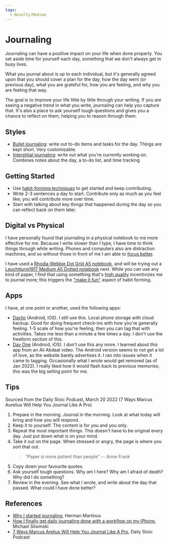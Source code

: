 ```yaml
---
tags:
  - Novelty/Medium
---
```

# Journaling

Journaling can have a positive impact on your life when done properly. You set
aside time for yourself each day, something that we don't always get in busy
lives.

What you journal about is up to each individual, but it's generally agreed upon
that you should cover a plan for the day, how the day went (or previous day),
what you are grateful for, how you are feeling, and _why_ you are feeling that
way.

The goal is to improve your life little by little through your writing. If you
are seeing a negative trend in what you write, journaling can help you capture
that. It's also a place to ask yourself tough questions and gives you a chance
to reflect on them, helping you to reason through them.

## Styles

- [Bullet journaling](https://bulletjournal.com/): write out to-do items and
  tasks for the day. Things are kept short. Very customizable.
- [Interstitial journaling](https://nesslabs.com/interstitial-journaling): write
  out what you're currently working on. Combines notes about the day, a to-do
  list, and time tracking

## Getting Started

* Use [habit-forming techniques](/psychology/habits.md) to get started and keep
  contributing.
* Write 2-3 sentences a day to start. Contribute only as much as you feel like;
  you will contribute more over time.
* Start with talking about key things that happened during the day so you can
  reflect back on them later.

## Digital vs Physical

I have personally found that journaling in a physical notebook to me more
effective for me. Because I write slower than I type, I have time to think
things through while writing. Phones and computers also are distraction
machines, and so without those in front of me I am able to [focus better](/productivity/focus.md).

I have used a [Rhodia Webbie Dot Grid A5
notebook](https://www.amazon.ca/dp/B006CQSRDS/), and will be trying out a
[Leuchtturm1917 Medium A5 Dotted notebook](https://www.amazon.ca/dp/B002TSIMW4/)
next. While you can use any kind of paper, I find that using something that's
[high quality](/writing/quality.md) incentivizes me to journal more; this triggers the ["make it
fun"](/psychology/habits.md#Forming%20Habits) aspect of habit forming.

## Apps

I have, at one point or another, used the following apps:

* [Daylio](https://daylio.net/) (Android, iOS). I still use this. Local phone
  storage with cloud backup. Good for doing frequent check-ins with how you're
  generally feeling. 1-5 scale of how you're feeling, then you can tag that with
  activities. Takes me less than a minute a few times a day. I don't use the
  freeform section of this.
* [Day One](https://dayoneapp.com/) (Android, iOS). I don't use this any more. I
  learned about this app from an Ali Abdaal video. The Android version seems to
  not get a lot of love, as the website barely advertises it. I ran into issues
  when it came to tagging. Occasionally what I wrote would get removed (as of
  Jan 2022). I really liked how it would flash back to previous memories; this
  was the big selling point for me.

## Tips

Sourced from the Daily Stoic Podcast, March 20 2022 (7 Ways Marcus Aurelius Will
Help You Journal Like A Pro)
1. Prepare in the morning. Journal in the morning. Look at what today will bring
   and how you will respond.
2. Keep it to yourself. The content is for you and you only.
3. Repeat the most important things. This doesn't have to be original every day.
   Just put down what is on your mind.
4. Take it out on the page. When stressed or angry, the page is where you sort
   that out.
   > "Paper is more patient than people" -- Anne Frank
5. Copy down your favourite quotes.
6. Ask yourself tough questions. Why am I here? Why am I afraid of death? Why
   did I do something?
7. Review in the evening. See what I wrote, and write about the day that passed.
   What could I have done better?

## References

- [Why I started journaling](https://herman.bearblog.dev/why-i-journal/),
  Herman Martinus
- [How I finally get daily journaling done with a workflow on my
  iPhone](https://michael.team/journal/), Michael Sliwinski
- [7 Ways Marcus Arelius Will Help You Journal Like A
  Pro](https://open.spotify.com/episode/2Pd8FVETCKTsZJEDanxgRT?si=eee3daf897ca4f0a),
  Daily Stoic Podcast
